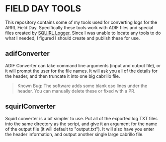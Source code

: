 # FIELD DAY TOOLS

This repository contains some of my tools used for converting logs for the ARRL Field Day. Specifically these tools work with ADIF files and special files created by [SQUIRL Logger](https://www.qsl.net/kc8opv/squirl-fd/). Since I was unable to locate any tools to do what I needed, I figured I should create and publish these for use.

## adifConverter
ADIF Converter can take command line arguments (input and output file), or it will prompt the user for the file names. It will ask you all of the details for the header, and then truncate it into one big cabrillo file. 

>Known Bug: The software adds some blank qso lines under the header. You can manually delete these or fixed with a PR.

## squirlConverter
Squirl converter is a bit simpler to use. Put all of the exported log TXT files into the same directory as the script, and give it an argument for the name of the output file (it will default to "output.txt"). It will also have you enter the header information, and output another single large cabrillo file.
